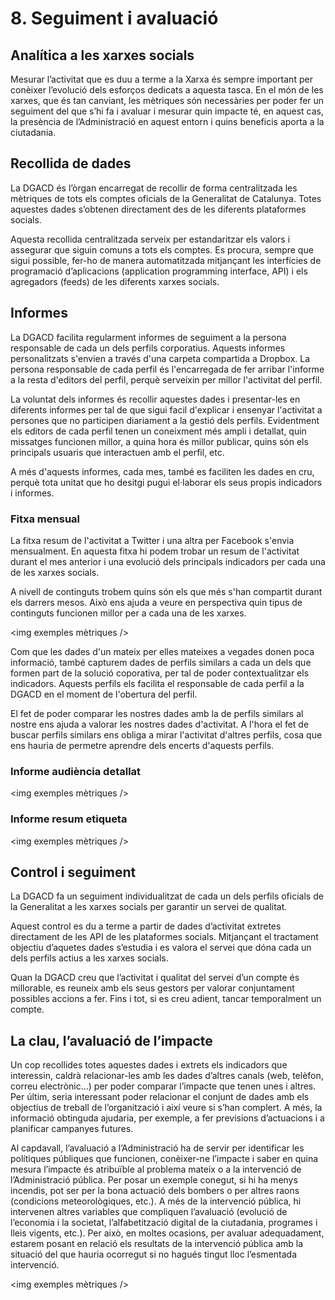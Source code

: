 # 8. Seguiment i avaluació

## Analítica a les xarxes socials

Mesurar l’activitat que es duu a terme a la Xarxa és sempre important per conèixer l’evolució dels esforços dedicats a aquesta tasca. En el món de les xarxes, que és tan canviant, les mètriques són necessàries per poder fer un seguiment del que s’hi fa i avaluar i mesurar quin impacte té, en aquest cas, la presència de l’Administració en aquest entorn i quins beneficis aporta a la ciutadania.  

## Recollida de dades

La  DGACD és l’òrgan encarregat de recollir de forma centralitzada les mètriques de tots els comptes oficials de la Generalitat de Catalunya. Totes aquestes dades s’obtenen directament des de les diferents plataformes socials.  

Aquesta recollida centralitzada serveix per estandaritzar els valors i assegurar que siguin comuns a tots els comptes. Es procura, sempre que sigui possible, fer-ho de manera automatitzada mitjançant les interfícies de programació d’aplicacions (application programming interface, API) i els agregadors (feeds) de les diferents xarxes socials.  

## Informes

La DGACD facilita regularment informes de seguiment a la persona responsable de cada un dels perfils corporatius. Aquests informes personalitzats s'envien a través d'una carpeta compartida a Dropbox. La persona responsable de cada perfil és l'encarregada de fer arribar l'informe a la resta d'editors del perfil, perquè serveixin per millor l'activitat del perfil.  

La voluntat dels informes és recollir aquestes dades i presentar-les en diferents informes per tal de que sigui facil d'explicar i ensenyar l'activitat a persones que no participen diariament a la gestió dels perfils. Evidentment els editors de cada perfil tenen un coneixment més ampli i detallat, quin missatges funcionen millor, a quina hora és millor publicar, quins són els principals usuaris que interactuen amb el perfil, etc.  

A més d'aquests informes, cada mes, també es faciliten les dades en cru, perquè tota unitat que ho desitgi pugui el·laborar els seus propis indicadors i informes.  

### Fitxa mensual

La fitxa resum de l'activitat a Twitter i una altra per Facebook s'envia mensualment. En aquesta fitxa hi podem trobar un resum de l'activitat durant el mes anterior i una evolució dels principals indicadors per cada una de les xarxes socials.

A nivell de continguts trobem quins són els que més s'han compartit durant els darrers mesos. Això ens ajuda a veure en perspectiva quin tipus de continguts funcionen millor per a cada una de les xarxes. 

<img exemples mètriques />  

Com que les dades d'un mateix per elles mateixes a vegades donen poca informació, també capturem dades de perfils similars a cada un dels que formen part de la solució coporativa, per tal de poder contextualitzar els indicadors. Aquests perfils els facilita el responsable de cada perfil a la DGACD en el moment de l'obertura del perfil.

El fet de poder comparar les nostres dades amb la de perfils similars al nostre ens ajuda a valorar les nostres dades d'activitat. A l'hora el fet de buscar perfils similars ens obliga a mirar l'activitat d'altres perfils, cosa que ens hauria de permetre aprendre dels encerts d'aquests perfils. 

### Informe audiència detallat

<img exemples mètriques />  

### Informe resum etiqueta


<img exemples mètriques />  


## Control i seguiment

La DGACD fa un seguiment individualitzat de cada un dels perfils oficials de la Generalitat a les xarxes socials per garantir un servei de qualitat.  

Aquest control es du a terme a partir de dades d’activitat extretes directament de les API de les plataformes socials. Mitjançant el tractament objectiu d’aquetes dades s’estudia i es valora el servei que dóna cada un dels perfils actius a les xarxes socials.  

Quan la DGACD creu que l’activitat i qualitat del servei d’un compte és millorable, es reuneix amb els seus gestors per valorar conjuntament possibles accions a fer. Fins i tot, si es creu adient, tancar temporalment un compte.  

## La clau, l’avaluació de l’impacte

Un cop recollides totes aquestes dades i extrets els indicadors que interessin, caldrà relacionar-les amb les dades d’altres canals (web, telèfon, correu electrònic...) per poder comparar l’impacte que tenen unes i altres. Per últim, seria interessant poder relacionar el conjunt de dades amb els objectius de treball de l’organització i així veure si s’han complert. A més, la informació obtinguda ajudaria, per exemple, a fer previsions d’actuacions i a planificar campanyes futures.  

Al capdavall, l’avaluació a l’Administració ha de servir per identificar les polítiques públiques que funcionen, conèixer-ne l’impacte i saber en quina mesura l’impacte és atribuïble al problema mateix o a la intervenció de l’Administració pública. Per posar un exemple conegut, si hi ha menys incendis, pot ser per la bona actuació dels bombers o per altres raons (condicions meteorològiques, etc.). A més de la intervenció pública, hi intervenen altres variables que compliquen l’avaluació (evolució de l’economia i la societat, l’alfabetització digital de la ciutadania, programes i lleis vigents, etc.). Per això, en moltes ocasions, per avaluar adequadament, estarem posant en relació els resultats de la intervenció pública amb la situació del que hauria ocorregut si no hagués tingut lloc l’esmentada intervenció.  

<img exemples mètriques />  
